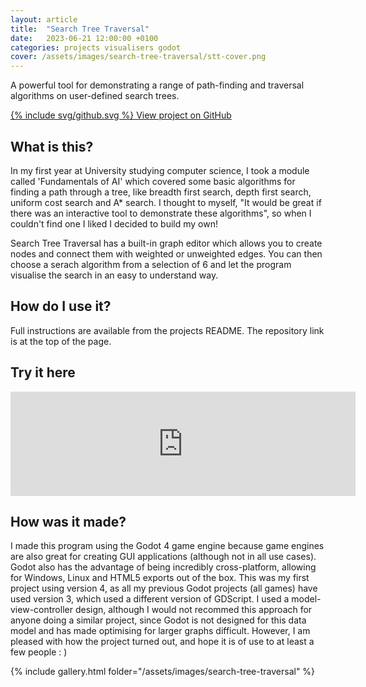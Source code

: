 ```yaml
---
layout: article
title:  "Search Tree Traversal"
date:   2023-06-21 12:00:00 +0100
categories: projects visualisers godot
cover: /assets/images/search-tree-traversal/stt-cover.png
---
```


A powerful tool for demonstrating a range of path-finding and traversal algorithms on user-defined search trees.

<!--more-->

[{% include svg/github.svg %} View project on GitHub](https://github.com/MattBann/search-tree-traversal)

## What is this?

In my first year at University studying computer science, I took a module called 'Fundamentals of AI' which covered some basic algorithms for finding a path through a tree, like breadth first search, depth first search, uniform cost search and A* search. I thought to myself, "It would be great if there was an interactive tool to demonstrate these algorithms", so when I couldn't find one I liked I decided to build my own!

Search Tree Traversal has a built-in graph editor which allows you to create nodes and connect them with weighted or unweighted edges. You can then choose a serach algorithm from a selection of 6 and let the program visualise the search in an easy to understand way.

## How do I use it?

Full instructions are available from the projects README. The repository link is at the top of the page.

## Try it here

<iframe frameborder="0" src="https://itch.io/embed/2200103" width="552" height="167"><a href="https://mattbann.itch.io/search-tree-traversal">Search Tree Traversal by MattBann</a></iframe>

## How was it made?

I made this program using the Godot 4 game engine because game engines are also great for creating GUI applications (although not in all use cases).
Godot also has the advantage of being incredibly cross-platform, allowing for Windows, Linux and HTML5 exports out of the box.
This was my first project using version 4, as all my previous Godot projects (all games) have used version 3, which used a different version of GDScript.
I used a model-view-controller design, although I would not recommed this approach for anyone doing a similar project, since Godot is not designed for this data model and has made optimising for larger graphs difficult.
However, I am pleased with how the project turned out, and hope it is of use to at least a few people : )

{% include gallery.html folder="/assets/images/search-tree-traversal" %}
